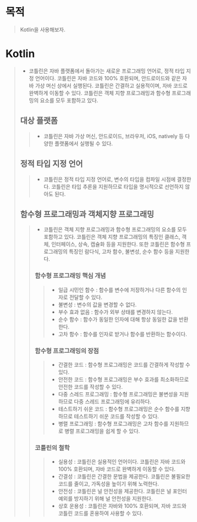 # 목적
> Kotlin을 사용해보자.


# Kotlin
> - 코틀린은 자바 플랫폼에서 돌아가는 새로운 프로그래밍 언어로, 정적 타입 지정 언어이다. 코틀린은 자바 코드와 100% 호환되며, 안드로이드와 같은 자바 가상 머신 상에서 실행된다. 코틀린은 간결하고 실용적이며, 자바 코드로 완벽하게 이동할 수 있다. 코틀린은 객체 지향 프로그래밍과 함수형 프로그래밍의 요소를 모두 포함하고 있다.
> ## 대상 플랫폼
>> - 코틀린은 자바 가상 머신, 안드로이드, 브라우저, iOS, natively 등 다양한 플랫폼에서 실행될 수 있다.
> ## 정적 타입 지정 언어
>> - 코틀린은 정적 타입 지정 언어로, 변수의 타입을 컴파일 시점에 결정한다. 코틀린은 타입 추론을 지원하므로 타입을 명시적으로 선언하지 않아도 된다.
> ## 함수형 프로그래밍과 객체지향 프로그래밍
>> - 코틀린은 객체 지향 프로그래밍과 함수형 프로그래밍의 요소를 모두 포함하고 있다. 코틀린은 객체 지향 프로그래밍의 특징인 클래스, 객체, 인터페이스, 상속, 캡슐화 등을 지원한다. 또한 코틀린은 함수형 프로그래밍의 특징인 람다식, 고차 함수, 불변성, 순수 함수 등을 지원한다.
>> ### 함수형 프로그래밍 핵심 개념
>>> - 일급 시민인 함수 : 함수를 변수에 저장하거나 다른 함수의 인자로 전달할 수 있다.
>>> - 불변성 : 변수의 값을 변경할 수 없다.
>>> - 부수 효과 없음 : 함수가 외부 상태를 변경하지 않는다.
>>> - 순수 함수 : 함수가 동일한 인자에 대해 항상 동일한 값을 반환한다.
>>> - 고차 함수 : 함수를 인자로 받거나 함수를 반환하는 함수이다.
>> ### 함수형 프로그래밍의 장점
>>> - 간결한 코드 : 함수형 프로그래밍은 코드를 간결하게 작성할 수 있다.
>>> - 안전한 코드 : 함수형 프로그래밍은 부수 효과를 최소화하므로 안전한 코드를 작성할 수 있다.
>>> - 다중 스레드 프로그래밍 : 함수형 프로그래밍은 불변성을 지원하므로 다중 스레드 프로그래밍에 유리하다.
>>> - 테스트하기 쉬운 코드 : 함수형 프로그래밍은 순수 함수를 지향하므로 테스트하기 쉬운 코드를 작성할 수 있다.
>>> - 병렬 프로그래밍 : 함수형 프로그래밍은 고차 함수를 지원하므로 병렬 프로그래밍을 쉽게 할 수 있다.
>> ### 코틀린의 철학
>>> - 실용성 : 코틀린은 실용적인 언어이다. 코틀린은 자바 코드와 100% 호환되며, 자바 코드로 완벽하게 이동할 수 있다.
>>> - 간결성 : 코틀린은 간결한 문법을 제공한다. 코틀린은 불필요한 코드를 줄이고, 가독성을 높이기 위해 노력한다.
>>> - 안전성 : 코틀린은 널 안전성을 제공한다. 코틀린은 널 포인터 예외를 방지하기 위해 널 안전성을 지원한다.
>>> - 상호 운용성 : 코틀린은 자바와 100% 호환되며, 자바 코드와 코틀린 코드를 혼용하여 사용할 수 있다.
